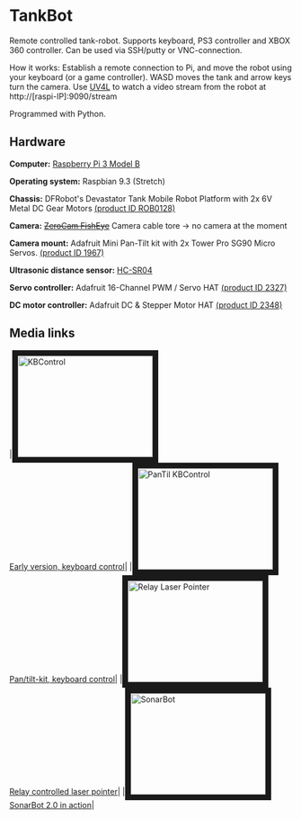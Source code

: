 # TankBot
Remote controlled tank-robot. Supports keyboard, PS3 controller and XBOX 360 controller. Can be used via SSH/putty or VNC-connection.

How it works: Establish a remote connection to Pi, and move the robot using your keyboard (or a game controller). WASD moves the tank and arrow keys turn the camera. Use [UV4L](https://www.linux-projects.org/uv4l/) to watch a video stream from the robot at http://[raspi-IP]:9090/stream

Programmed with Python.


## Hardware
**Computer:** [Raspberry Pi 3 Model B](https://www.raspberrypi.org/products/raspberry-pi-3-model-b/)

**Operating system:** Raspbian 9.3 (Stretch)

**Chassis:** DFRobot's Devastator Tank Mobile Robot Platform with 2x 6V Metal DC Gear Motors [(product ID ROB0128)](https://www.dfrobot.com/product-1477.html)

**Camera:** ~~[ZeroCam FishEye](https://thepihut.com/products/zerocam-fisheye-camera-for-raspberry-pi-zero)~~ Camera cable tore -> no camera at the moment

**Camera mount:** Adafruit Mini Pan-Tilt kit with 2x Tower Pro SG90 Micro Servos. [(product ID 1967)](https://www.adafruit.com/product/1967)

**Ultrasonic distance sensor:** [HC-SR04](https://thepihut.com/products/ultrasonic-distance-sensor-hcsr04)

**Servo controller:** Adafruit 16-Channel PWM / Servo HAT [(product ID 2327)](https://www.adafruit.com/product/2327)

**DC motor controller:** Adafruit DC & Stepper Motor HAT [(product ID 2348)](https://www.adafruit.com/product/2348)

## Media links
|<a href="http://www.youtube.com/watch?feature=player_embedded&v=k5S5gY3hc3g" target="_blank"><img src="http://img.youtube.com/vi/k5S5gY3hc3g/0.jpg" alt="KBControl" width="240" height="180" border="10" /></a><br> [Early version, keyboard control](https://youtu.be/k5S5gY3hc3g)|
|<a href="http://www.youtube.com/watch?feature=player_embedded&v=GreMILf87uk" target="_blank"><img src="http://img.youtube.com/vi/GreMILf87uk/0.jpg" alt="PanTil KBControl" width="240" height="180" border="10" /></a><br>[Pan/tilt-kit, keyboard control](https://www.youtube.com/watch?v=GreMILf87uk)|
|<a href="http://www.youtube.com/watch?feature=player_embedded&v=lVK4EL7_Mjs" target="_blank"><img src="http://img.youtube.com/vi/lVK4EL7_Mjs/0.jpg" alt="Relay Laser Pointer" width="240" height="180" border="10" /></a><br>[Relay controlled laser pointer](https://www.youtube.com/watch?v=lVK4EL7_Mjs)|
|<a href="http://www.youtube.com/watch?feature=player_embedded&v=kYUl4-z5d7g" target="_blank"><img src="http://img.youtube.com/vi/kYUl4-z5d7g/0.jpg" alt="SonarBot" width="240" height="180" border="10" /></a><br> [SonarBot 2.0 in action](https://youtu.be/kYUl4-z5d7g)|



